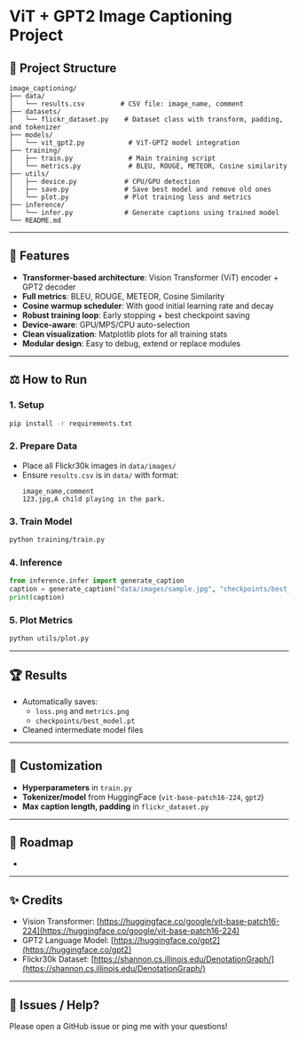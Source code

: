 # ViT + GPT2 Image Captioning Project

## 📁 Project Structure

```
image_captioning/
├── data/
│   └── results.csv         # CSV file: image_name, comment
├── datasets/
│   └── flickr_dataset.py    # Dataset class with transform, padding, and tokenizer
├── models/
│   └── vit_gpt2.py           # ViT-GPT2 model integration
├── training/
│   ├── train.py              # Main training script
│   └── metrics.py            # BLEU, ROUGE, METEOR, Cosine similarity
├── utils/
│   ├── device.py            # CPU/GPU detection
│   ├── save.py              # Save best model and remove old ones
│   └── plot.py              # Plot training loss and metrics
├── inference/
│   └── infer.py             # Generate captions using trained model
└── README.md
```

---

## 🚀 Features

- **Transformer-based architecture**: Vision Transformer (ViT) encoder + GPT2 decoder
- **Full metrics**: BLEU, ROUGE, METEOR, Cosine Similarity
- **Cosine warmup scheduler**: With good initial learning rate and decay
- **Robust training loop**: Early stopping + best checkpoint saving
- **Device-aware**: GPU/MPS/CPU auto-selection
- **Clean visualization**: Matplotlib plots for all training stats
- **Modular design**: Easy to debug, extend or replace modules

---

## ⚖️ How to Run

### 1. Setup

```bash
pip install -r requirements.txt
```

### 2. Prepare Data

- Place all Flickr30k images in `data/images/`
- Ensure `results.csv` is in `data/` with format:
  ```csv
  image_name,comment
  123.jpg,A child playing in the park.
  ```

### 3. Train Model

```bash
python training/train.py
```

### 4. Inference

```python
from inference.infer import generate_caption
caption = generate_caption("data/images/sample.jpg", "checkpoints/best_model.pt")
print(caption)
```

### 5. Plot Metrics

```bash
python utils/plot.py
```

---

## 🏆 Results

- Automatically saves:
  - `loss.png` and `metrics.png`
  - `checkpoints/best_model.pt`
- Cleaned intermediate model files

---

## 🔧 Customization

- **Hyperparameters** in `train.py`
- **Tokenizer/model** from HuggingFace (`vit-base-patch16-224`, `gpt2`)
- **Max caption length, padding** in `flickr_dataset.py`

---

## 🚜 Roadmap

-

---

## ✨ Credits

- Vision Transformer: [https://huggingface.co/google/vit-base-patch16-224](https://huggingface.co/google/vit-base-patch16-224)
- GPT2 Language Model: [https://huggingface.co/gpt2](https://huggingface.co/gpt2)
- Flickr30k Dataset: [https://shannon.cs.illinois.edu/DenotationGraph/](https://shannon.cs.illinois.edu/DenotationGraph/)

---

## 📢 Issues / Help?

Please open a GitHub issue or ping me with your questions!

